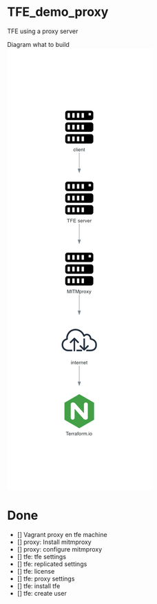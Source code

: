 # TFE_demo_proxy
TFE using a proxy server

Diagram what to build  
![](diagram/tfe_proxy.png)


# Done
- [] Vagrant proxy en tfe machine
- [] proxy: Install mitmproxy
- [] proxy: configure mitmproxy
- [] tfe: tfe settings
- [] tfe: replicated settings
- [] tfe: license
- [] tfe: proxy settings
- [] tfe: install tfe
- [] tfe: create user